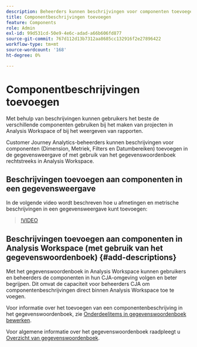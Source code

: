 ```yaml
---
description: Beheerders kunnen beschrijvingen voor componenten toevoegen met behulp van de gegevensweergave.
title: Componentbeschrijvingen toevoegen
feature: Components
role: Admin
exl-id: 99d531cd-50e9-4e6c-adad-a66b606fd877
source-git-commit: 767d112d13b7312aa8685cc132916f2e27896422
workflow-type: tm+mt
source-wordcount: '168'
ht-degree: 0%

---
```


# Componentbeschrijvingen toevoegen

Met behulp van beschrijvingen kunnen gebruikers het beste de verschillende componenten gebruiken bij het maken van projecten in Analysis Workspace of bij het weergeven van rapporten.

Customer Journey Analytics-beheerders kunnen beschrijvingen voor componenten (Dimension, Metriek, Filters en Datumbereiken) toevoegen in de gegevensweergave of met gebruik van het gegevenswoordenboek rechtstreeks in Analysis Workspace.

## Beschrijvingen toevoegen aan componenten in een gegevensweergave

In de volgende video wordt beschreven hoe u afmetingen en metrische beschrijvingen in een gegevensweergave kunt toevoegen:

>[!VIDEO](https://video.tv.adobe.com/v/25453/?quality=12)

## Beschrijvingen toevoegen aan componenten in Analysis Workspace (met gebruik van het gegevenswoordenboek) {#add-descriptions}

Met het gegevenswoordenboek in Analysis Workspace kunnen gebruikers en beheerders de componenten in hun CJA-omgeving volgen en beter begrijpen. Dit omvat de capaciteit voor beheerders CJA om componentenbeschrijvingen direct binnen Analysis Workspace toe te voegen.

Voor informatie over het toevoegen van een componentenbeschrijving in het gegevenswoordenboek, zie [Onderdeelitems in gegevenswoordenboek bewerken](/help/components/data-dictionary/edit-entries-data-dictionary.md).

Voor algemene informatie over het gegevenswoordenboek raadpleegt u [Overzicht van gegevenswoordenboek](/help/components/data-dictionary/data-dictionary-overview.md).
